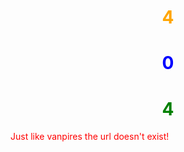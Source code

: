 <!DOCTYPE HTML>
<html>
  <head>
    <script src="404.js"></script>
  </head>
  <body>
    <h1 class="h1">4</h1><h1 class="h2">0</h1><h1 class="h3">4</h1>
    <p>Just like vanpires the url <script>document.write(window.location.href)<</script> doesn't exist!</p>
      <style>
        h1{
            text-align:center;
        }
        .h1{
             color:orange;
        }
        .h2{
            color:blue;
        }
        .h3{
            color:green;
        }
        p{
           color:red;
        }
      </style>
  </body>
</html>
